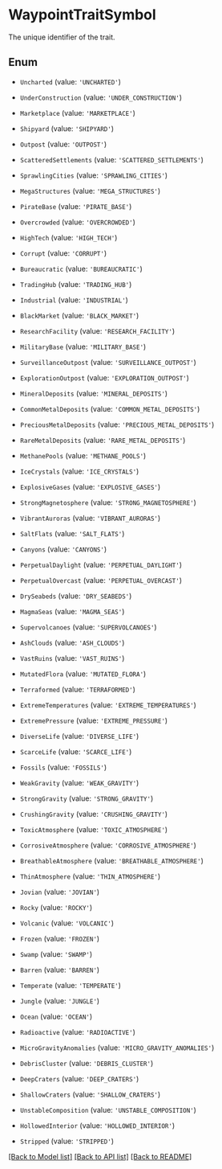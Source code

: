 # WaypointTraitSymbol

The unique identifier of the trait.

## Enum

* `Uncharted` (value: `'UNCHARTED'`)

* `UnderConstruction` (value: `'UNDER_CONSTRUCTION'`)

* `Marketplace` (value: `'MARKETPLACE'`)

* `Shipyard` (value: `'SHIPYARD'`)

* `Outpost` (value: `'OUTPOST'`)

* `ScatteredSettlements` (value: `'SCATTERED_SETTLEMENTS'`)

* `SprawlingCities` (value: `'SPRAWLING_CITIES'`)

* `MegaStructures` (value: `'MEGA_STRUCTURES'`)

* `PirateBase` (value: `'PIRATE_BASE'`)

* `Overcrowded` (value: `'OVERCROWDED'`)

* `HighTech` (value: `'HIGH_TECH'`)

* `Corrupt` (value: `'CORRUPT'`)

* `Bureaucratic` (value: `'BUREAUCRATIC'`)

* `TradingHub` (value: `'TRADING_HUB'`)

* `Industrial` (value: `'INDUSTRIAL'`)

* `BlackMarket` (value: `'BLACK_MARKET'`)

* `ResearchFacility` (value: `'RESEARCH_FACILITY'`)

* `MilitaryBase` (value: `'MILITARY_BASE'`)

* `SurveillanceOutpost` (value: `'SURVEILLANCE_OUTPOST'`)

* `ExplorationOutpost` (value: `'EXPLORATION_OUTPOST'`)

* `MineralDeposits` (value: `'MINERAL_DEPOSITS'`)

* `CommonMetalDeposits` (value: `'COMMON_METAL_DEPOSITS'`)

* `PreciousMetalDeposits` (value: `'PRECIOUS_METAL_DEPOSITS'`)

* `RareMetalDeposits` (value: `'RARE_METAL_DEPOSITS'`)

* `MethanePools` (value: `'METHANE_POOLS'`)

* `IceCrystals` (value: `'ICE_CRYSTALS'`)

* `ExplosiveGases` (value: `'EXPLOSIVE_GASES'`)

* `StrongMagnetosphere` (value: `'STRONG_MAGNETOSPHERE'`)

* `VibrantAuroras` (value: `'VIBRANT_AURORAS'`)

* `SaltFlats` (value: `'SALT_FLATS'`)

* `Canyons` (value: `'CANYONS'`)

* `PerpetualDaylight` (value: `'PERPETUAL_DAYLIGHT'`)

* `PerpetualOvercast` (value: `'PERPETUAL_OVERCAST'`)

* `DrySeabeds` (value: `'DRY_SEABEDS'`)

* `MagmaSeas` (value: `'MAGMA_SEAS'`)

* `Supervolcanoes` (value: `'SUPERVOLCANOES'`)

* `AshClouds` (value: `'ASH_CLOUDS'`)

* `VastRuins` (value: `'VAST_RUINS'`)

* `MutatedFlora` (value: `'MUTATED_FLORA'`)

* `Terraformed` (value: `'TERRAFORMED'`)

* `ExtremeTemperatures` (value: `'EXTREME_TEMPERATURES'`)

* `ExtremePressure` (value: `'EXTREME_PRESSURE'`)

* `DiverseLife` (value: `'DIVERSE_LIFE'`)

* `ScarceLife` (value: `'SCARCE_LIFE'`)

* `Fossils` (value: `'FOSSILS'`)

* `WeakGravity` (value: `'WEAK_GRAVITY'`)

* `StrongGravity` (value: `'STRONG_GRAVITY'`)

* `CrushingGravity` (value: `'CRUSHING_GRAVITY'`)

* `ToxicAtmosphere` (value: `'TOXIC_ATMOSPHERE'`)

* `CorrosiveAtmosphere` (value: `'CORROSIVE_ATMOSPHERE'`)

* `BreathableAtmosphere` (value: `'BREATHABLE_ATMOSPHERE'`)

* `ThinAtmosphere` (value: `'THIN_ATMOSPHERE'`)

* `Jovian` (value: `'JOVIAN'`)

* `Rocky` (value: `'ROCKY'`)

* `Volcanic` (value: `'VOLCANIC'`)

* `Frozen` (value: `'FROZEN'`)

* `Swamp` (value: `'SWAMP'`)

* `Barren` (value: `'BARREN'`)

* `Temperate` (value: `'TEMPERATE'`)

* `Jungle` (value: `'JUNGLE'`)

* `Ocean` (value: `'OCEAN'`)

* `Radioactive` (value: `'RADIOACTIVE'`)

* `MicroGravityAnomalies` (value: `'MICRO_GRAVITY_ANOMALIES'`)

* `DebrisCluster` (value: `'DEBRIS_CLUSTER'`)

* `DeepCraters` (value: `'DEEP_CRATERS'`)

* `ShallowCraters` (value: `'SHALLOW_CRATERS'`)

* `UnstableComposition` (value: `'UNSTABLE_COMPOSITION'`)

* `HollowedInterior` (value: `'HOLLOWED_INTERIOR'`)

* `Stripped` (value: `'STRIPPED'`)

[[Back to Model list]](../README.md#documentation-for-models) [[Back to API list]](../README.md#documentation-for-api-endpoints) [[Back to README]](../README.md)
